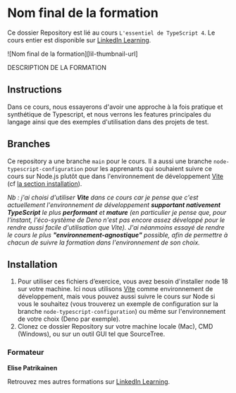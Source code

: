 # Nom final de la formation

Ce dossier Repository est lié au cours `L'essentiel de TypeScript 4`. Le cours entier est disponible sur [LinkedIn Learning]().

![Nom final de la formation][lil-thumbnail-url]

DESCRIPTION DE LA FORMATION

## Instructions

Dans ce cours, nous essayerons d'avoir une approche à la fois pratique et synthétique de Typescript, et nous verrons les features principales du langage ainsi que des exemples d'utilisation dans des projets de test.

## Branches

Ce repository a une branche `main` pour le cours. Il a aussi une branche `node-typescript-configuration` pour les apprenants qui souhaient suivre ce cours sur Node.js plutôt que dans l'environnement de développement [Vite](https://vitejs.dev/) (cf [la section installation](https://github.com/LinkedInLearning/essentiel-TypeScript4-3090057/tree/node-typescript-configuration#installation)).

*Nb : j'ai choisi d'utiliser **Vite** dans ce cours car je pense que c'est actuellement l'environnement de développement **supportant nativement TypeScript** le plus **performant** et **mature** (en particulier je pense que, pour l'instant, l'éco-système de Deno n'est pas encore assez développé pour le rendre aussi facile d'utilisation que Vite). J'ai néanmoins essayé de rendre le cours le plus **"environnement-agnostique"** possible, afin de permettre à chacun de suivre la formation dans l'environnement de son choix.*  

## Installation

1. Pour utiliser ces fichiers d’exercice, vous avez besoin d'installer node 18 sur votre machine. Ici nous utilisons [Vite](https://vitejs.dev/) comme environnement de développement, mais vous pouvez aussi suivre le cours sur Node si vous le souhaitez (vous trouverez un exemple de configuration sur la branche `node-typescript-configuration`) ou même sur l'environnement de votre choix (Deno par exemple). 
2. Clonez ce dossier Repository sur votre machine locale (Mac), CMD (Windows), ou sur un outil GUI tel que SourceTree. 


### Formateur

**Elise Patrikainen** 

Retrouvez mes autres formations sur [LinkedIn Learning](https://www.linkedin.com/learning/instructors/elise-patrikainen).

[0]: # (Replace these placeholder URLs with actual course URLs)
[lil-course-url]: 
[lil-thumbnail-url]: 
[lil-URL-trainer]: [https://](https://www.linkedin.com/learning/instructors/elise-patrikainen?)

[1]: # (End of FR-Instruction ###############################################################################################)
